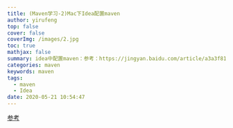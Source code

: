 ```yaml
---
title: (Maven学习-2)Mac下Idea配置maven
author: yirufeng
top: false
cover: false
coverImg: /images/2.jpg
toc: true
mathjax: false
summary: idea中配置maven：参考：https://jingyan.baidu.com/article/a3a3f811cd5f0b8da2eb8abf.html
categories: maven
keywords: maven
tags:
  - maven
  - Idea
date: 2020-05-21 10:54:47
---
```


[参考](https://jingyan.baidu.com/article/a3a3f811cd5f0b8da2eb8abf.html)